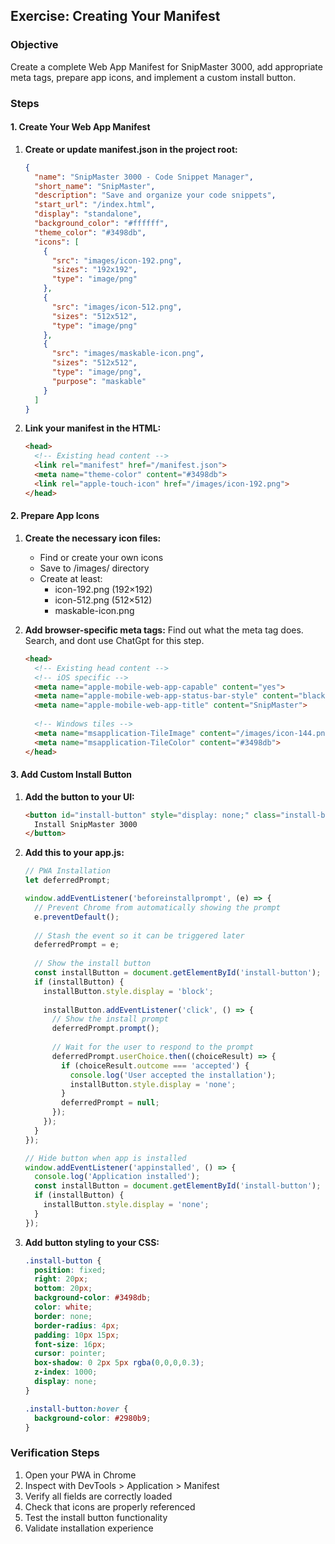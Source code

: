 
## Exercise: Creating Your Manifest

### Objective
Create a complete Web App Manifest for SnipMaster 3000, add appropriate meta tags, prepare app icons, and implement a custom install button.


### Steps

#### 1. Create Your Web App Manifest
1. **Create or update manifest.json in the project root:**
   ```json
   {
     "name": "SnipMaster 3000 - Code Snippet Manager",
     "short_name": "SnipMaster",
     "description": "Save and organize your code snippets",
     "start_url": "/index.html",
     "display": "standalone",
     "background_color": "#ffffff",
     "theme_color": "#3498db",
     "icons": [
       {
         "src": "images/icon-192.png",
         "sizes": "192x192",
         "type": "image/png"
       },
       {
         "src": "images/icon-512.png",
         "sizes": "512x512",
         "type": "image/png"
       },
       {
         "src": "images/maskable-icon.png",
         "sizes": "512x512",
         "type": "image/png",
         "purpose": "maskable"
       }
     ]
   }
   ```

2. **Link your manifest in the HTML:**
   ```html
   <head>
     <!-- Existing head content -->
     <link rel="manifest" href="/manifest.json">
     <meta name="theme-color" content="#3498db">
     <link rel="apple-touch-icon" href="/images/icon-192.png">
   </head>
   ```

#### 2. Prepare App Icons 
1. **Create the necessary icon files:**
   - Find or create your own icons
   - Save to /images/ directory
   - Create at least:
     - icon-192.png (192×192)
     - icon-512.png (512×512)
     - maskable-icon.png

2. **Add browser-specific meta tags:**
   Find out what the meta tag does. Search, and dont use ChatGpt for this step.
   ```html
   <head>
     <!-- Existing head content -->
     <!-- iOS specific -->
     <meta name="apple-mobile-web-app-capable" content="yes">
     <meta name="apple-mobile-web-app-status-bar-style" content="black-translucent">
     <meta name="apple-mobile-web-app-title" content="SnipMaster">
     
     <!-- Windows tiles -->
     <meta name="msapplication-TileImage" content="/images/icon-144.png">
     <meta name="msapplication-TileColor" content="#3498db">
   </head>
   ```

#### 3. Add Custom Install Button
1. **Add the button to your UI:**
   ```html
   <button id="install-button" style="display: none;" class="install-button">
     Install SnipMaster 3000
   </button>
   ```

2. **Add this to your app.js:**
   ```javascript
   // PWA Installation
   let deferredPrompt;

   window.addEventListener('beforeinstallprompt', (e) => {
     // Prevent Chrome from automatically showing the prompt
     e.preventDefault();
     
     // Stash the event so it can be triggered later
     deferredPrompt = e;
     
     // Show the install button
     const installButton = document.getElementById('install-button');
     if (installButton) {
       installButton.style.display = 'block';
       
       installButton.addEventListener('click', () => {
         // Show the install prompt
         deferredPrompt.prompt();
         
         // Wait for the user to respond to the prompt
         deferredPrompt.userChoice.then((choiceResult) => {
           if (choiceResult.outcome === 'accepted') {
             console.log('User accepted the installation');
             installButton.style.display = 'none';
           }
           deferredPrompt = null;
         });
       });
     }
   });

   // Hide button when app is installed
   window.addEventListener('appinstalled', () => {
     console.log('Application installed');
     const installButton = document.getElementById('install-button');
     if (installButton) {
       installButton.style.display = 'none';
     }
   });
   ```

3. **Add button styling to your CSS:**
   ```css
   .install-button {
     position: fixed;
     right: 20px;
     bottom: 20px;
     background-color: #3498db;
     color: white;
     border: none;
     border-radius: 4px;
     padding: 10px 15px;
     font-size: 16px;
     cursor: pointer;
     box-shadow: 0 2px 5px rgba(0,0,0,0.3);
     z-index: 1000;
     display: none;
   }

   .install-button:hover {
     background-color: #2980b9;
   }
   ```

### Verification Steps
1. Open your PWA in Chrome
2. Inspect with DevTools > Application > Manifest
3. Verify all fields are correctly loaded
4. Check that icons are properly referenced
5. Test the install button functionality
6. Validate installation experience


